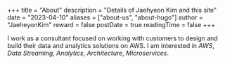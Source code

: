 +++
title = "About"
description = "Details of Jaehyeon Kim and this site"
date = "2023-04-10"
aliases = ["about-us", "about-hugo"]
author = "JaeheyonKim"
reward = false
postDate = true
readingTime = false
+++

I work as a consultant focused on working with customers to design and build their data and analytics solutions on AWS. I am interested in *AWS*, *Data Streaming*, *Analytics*, *Architecture*, *Microservices*.